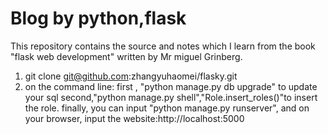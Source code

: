 Blog by python,flask
======

This repository contains the source and notes which I learn from the book "flask web development"
 written by Mr miguel Grinberg.


1. git clone git@github.com:zhangyuhaomei/flasky.git
2. on the command line:
	first , "python manage.py db upgrade" to update your sql
	second,"python  manage.py shell","Role.insert_roles()"to insert the role.
	finally, you can input "python manage.py runserver",
		and on your browser, input the website:http://localhost:5000
